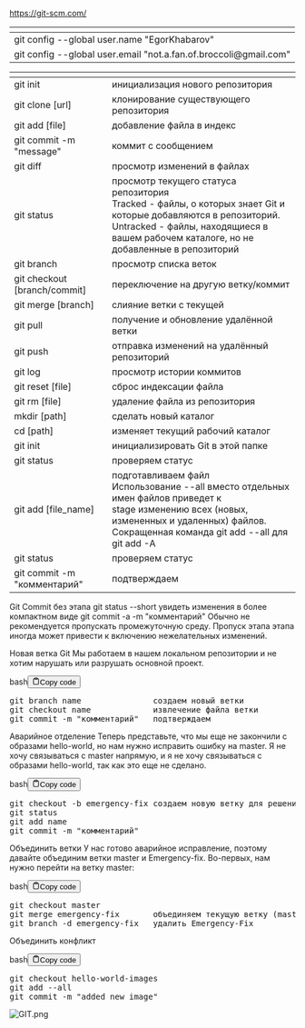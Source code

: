 <p><a href='https://git-scm.com/' target='_blank'>https://git-scm.com/</a></p>
<table>
<thead>
<tr>
<th></th>
</tr>
</thead>
<tbody>
<tr>
<td>git config --global user.name "EgorKhabarov"</td>
</tr>
<tr>
<td>git config --global user.email "not.a.fan.of.broccoli@gmail.com"</td>
</tr>
</tbody>
</table>
<table>
<thead>
<tr>
<th></th>
<th></th>
</tr>
</thead>
<tbody>
<tr>
<td>git init</td>
<td>инициализация нового репозитория</td>
</tr>
<tr>
<td>git clone [url]</td>
<td>клонирование существующего репозитория</td>
</tr>
<tr>
<td>git add [file]</td>
<td>добавление файла в индекс</td>
</tr>
<tr>
<td>git commit -m "message"</td>
<td>коммит с сообщением</td>
</tr>
<tr>
<td>git diff</td>
<td>просмотр изменений в файлах</td>
</tr>
<tr>
<td>git status</td>
<td>просмотр текущего статуса репозитория<br>Tracked - файлы, о которых знает Git и которые добавляются в репозиторий.<br>Untracked - файлы, находящиеся в вашем рабочем каталоге, но не добавленные в репозиторий</td>
</tr>
<tr>
<td>git branch</td>
<td>просмотр списка веток</td>
</tr>
<tr>
<td>git checkout [branch/commit]</td>
<td>переключение на другую ветку/коммит</td>
</tr>
<tr>
<td>git merge [branch]</td>
<td>слияние ветки с текущей</td>
</tr>
<tr>
<td>git pull</td>
<td>получение и обновление удалённой ветки</td>
</tr>
<tr>
<td>git push</td>
<td>отправка изменений на удалённый репозиторий</td>
</tr>
<tr>
<td>git log</td>
<td>просмотр истории коммитов</td>
</tr>
<tr>
<td>git reset [file]</td>
<td>сброс индексации файла</td>
</tr>
<tr>
<td>git rm [file]</td>
<td>удаление файла из репозитория</td>
</tr>
<tr>
<td>mkdir [path]</td>
<td>сделать новый каталог</td>
</tr>
<tr>
<td>cd [path]</td>
<td>изменяет текущий рабочий каталог</td>
</tr>
<tr>
<td>git init</td>
<td>инициализировать Git в этой папке</td>
</tr>
<tr>
<td>git status</td>
<td>проверяем статус</td>
</tr>
<tr>
<td>git add [file_name]</td>
<td>подготавливаем файл<br>Использование --all вместо отдельных имен файлов приведет к<br>stage изменению всех (новых, измененных и удаленных) файлов.<br>Сокращенная команда git add --all для git add -A</td>
</tr>
<tr>
<td>git status</td>
<td>проверяем статус</td>
</tr>
<tr>
<td>git commit -m "комментарий"</td>
<td>подтверждаем</td>
</tr>
</tbody>
</table>
<p>Git Commit без этапа
git status --short            увидеть изменения в более компактном виде
git commit -a -m "комментарий"
Обычно не рекомендуется пропускать промежуточную среду.
Пропуск этапа этапа иногда может привести к включению нежелательных изменений.</p>
<p>Новая ветка Git
Мы работаем в нашем локальном репозитории 
и не хотим нарушать или разрушать основной проект.</p>
<div class="code-element"><div class="lang-line"><text>bash</text><button class="copy-button" id="code3b" onclick="copyCode(code3, code3b)"><svg stroke="currentColor" fill="none" stroke-width="2" viewBox="0 0 24 24" stroke-linecap="round" stroke-linejoin="round" class="h-4 w-4" height="1em" width="1em" xmlns="http://www.w3.org/2000/svg"><path d="M16 4h2a2 2 0 0 1 2 2v14a2 2 0 0 1-2 2H6a2 2 0 0 1-2-2V6a2 2 0 0 1 2-2h2"></path><rect x="8" y="2" width="8" height="4" rx="1" ry="1"></rect></svg><text>Copy code</text></button></div><div class="code" id="code3"><div class="highlight"><pre><span></span>git<span class="w"> </span>branch<span class="w"> </span>name<span class="w">               </span>создаем<span class="w"> </span>новый<span class="w"> </span>ветки
git<span class="w"> </span>checkout<span class="w"> </span>name<span class="w">             </span>извлечение<span class="w"> </span>файла<span class="w"> </span>ветки
git<span class="w"> </span>commit<span class="w"> </span>-m<span class="w"> </span><span class="s2">&quot;комментарий&quot;</span><span class="w">   </span>подтверждаем
</pre></div></div></div>

<p>Аварийное отделение
Теперь представьте, что мы еще не закончили с образами hello-world, 
но нам нужно исправить ошибку на master. Я не хочу связываться с master напрямую, 
и я не хочу связываться с образами hello-world, так как это еще не сделано.</p>
<div class="code-element"><div class="lang-line"><text>bash</text><button class="copy-button" id="code4b" onclick="copyCode(code4, code4b)"><svg stroke="currentColor" fill="none" stroke-width="2" viewBox="0 0 24 24" stroke-linecap="round" stroke-linejoin="round" class="h-4 w-4" height="1em" width="1em" xmlns="http://www.w3.org/2000/svg"><path d="M16 4h2a2 2 0 0 1 2 2v14a2 2 0 0 1-2 2H6a2 2 0 0 1-2-2V6a2 2 0 0 1 2-2h2"></path><rect x="8" y="2" width="8" height="4" rx="1" ry="1"></rect></svg><text>Copy code</text></button></div><div class="code" id="code4"><div class="highlight"><pre><span></span>git<span class="w"> </span>checkout<span class="w"> </span>-b<span class="w"> </span>emergency-fix<span class="w"> </span>создаем<span class="w"> </span>новую<span class="w"> </span>ветку<span class="w"> </span>для<span class="w"> </span>решения<span class="w"> </span>чрезвычайной<span class="w"> </span>ситуации
git<span class="w"> </span>status
git<span class="w"> </span>add<span class="w"> </span>name
git<span class="w"> </span>commit<span class="w"> </span>-m<span class="w"> </span><span class="s2">&quot;комментарий&quot;</span>
</pre></div></div></div>

<p>Объединить ветки
У нас готово аварийное исправление, 
поэтому давайте объединим ветки master и Emergency-fix.
Во-первых, нам нужно перейти на ветку master:</p>
<div class="code-element"><div class="lang-line"><text>bash</text><button class="copy-button" id="code5b" onclick="copyCode(code5, code5b)"><svg stroke="currentColor" fill="none" stroke-width="2" viewBox="0 0 24 24" stroke-linecap="round" stroke-linejoin="round" class="h-4 w-4" height="1em" width="1em" xmlns="http://www.w3.org/2000/svg"><path d="M16 4h2a2 2 0 0 1 2 2v14a2 2 0 0 1-2 2H6a2 2 0 0 1-2-2V6a2 2 0 0 1 2-2h2"></path><rect x="8" y="2" width="8" height="4" rx="1" ry="1"></rect></svg><text>Copy code</text></button></div><div class="code" id="code5"><div class="highlight"><pre><span></span>git<span class="w"> </span>checkout<span class="w"> </span>master
git<span class="w"> </span>merge<span class="w"> </span>emergency-fix<span class="w">       </span>объединяем<span class="w"> </span>текущую<span class="w"> </span>ветку<span class="w"> </span><span class="o">(</span>master<span class="o">)</span><span class="w"> </span>с<span class="w"> </span>Emergency-fix
git<span class="w"> </span>branch<span class="w"> </span>-d<span class="w"> </span>emergency-fix<span class="w">   </span>удалить<span class="w"> </span>Emergency-Fix
</pre></div></div></div>

<p>Объединить конфликт</p>
<div class="code-element"><div class="lang-line"><text>bash</text><button class="copy-button" id="code6b" onclick="copyCode(code6, code6b)"><svg stroke="currentColor" fill="none" stroke-width="2" viewBox="0 0 24 24" stroke-linecap="round" stroke-linejoin="round" class="h-4 w-4" height="1em" width="1em" xmlns="http://www.w3.org/2000/svg"><path d="M16 4h2a2 2 0 0 1 2 2v14a2 2 0 0 1-2 2H6a2 2 0 0 1-2-2V6a2 2 0 0 1 2-2h2"></path><rect x="8" y="2" width="8" height="4" rx="1" ry="1"></rect></svg><text>Copy code</text></button></div><div class="code" id="code6"><div class="highlight"><pre><span></span>git<span class="w"> </span>checkout<span class="w"> </span>hello-world-images
git<span class="w"> </span>add<span class="w"> </span>--all
git<span class="w"> </span>commit<span class="w"> </span>-m<span class="w"> </span><span class="s2">&quot;added new image&quot;</span>
</pre></div></div></div>

<p><img alt="GIT.png" src="Общее\GIT\GIT.png"></p>